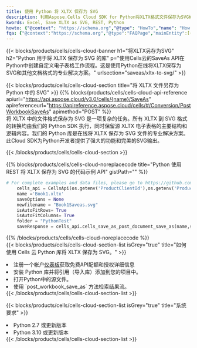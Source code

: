 ```yaml
---
title: 使用 Python 将 XLTX 保存为 SVG
description: 利用Aspose.Cells Cloud SDK for Python将XLTX格式文件保存为SVG格式文件。
kwords: Excel, Save XLTX as SVG, REST, Python
howto: {"@context": "https://schema.org","@type": "HowTo","name": "How to save XLTX as SVG using the Cells Cloud Python library.","description": "How to save XLTX as SVG using the Cells Cloud Python library.","image": {"@type": "ImageObject"},"url": "/python/saveas/xltx-to-svg/","step": [{ "@type": "HowToStep","name": "How to save XLTX as SVG using the Cells Cloud Python library. step 1", "image": {"@type": "ImageObject",},"url": "/python/saveas/xltx-to-svg/","text": "Register an account at <a href='https://dashboard.aspose.cloud/'>Dashboard</a> to get free API quota & authorization details",},{ "@type": "HowToStep","name": "How to save XLTX as SVG using the Cells Cloud Python library. step 1", "image": {"@type": "ImageObject",},"url": "/python/saveas/xltx-to-svg/","text": "Install Python library and add the reference (import the library) to your project.",},{ "@type": "HowToStep","name": "How to save XLTX as SVG using the Cells Cloud Python library. step 1", "image": {"@type": "ImageObject",},"url": "/python/saveas/xltx-to-svg/","text": "Open the source file in Python.",},{ "@type": "HowToStep","name": "How to save XLTX as SVG using the Cells Cloud Python library. step 1", "image": {"@type": "ImageObject",},"url": "/python/saveas/xltx-to-svg/","text": "Use the `post_workbook_save_as` method to retrieve the resulting stream.",}, ],"supply": {"@type": "HowToSupply","name": "document"},"tool": [{"@type": "HowToTool","name": "PyCharm, Visual Studio Code, Sublime, Eclipse"},{"@type": "HowToTool","name": "Aspose Cells"}],"totalTime": "PT6M"}
fqa: {"@context":"https://schema.org","@type":"FAQPage","mainEntity":[{"@type":"Question","name":"Why save file as other formats file in C# using REST API?","acceptedAnswer":{"@type":"Answer","text":"Documents are encoded in many ways, and some files may be incompatible with the software you use. To open and read such files, just save them as appropriate file formats.<br/><ol><li>Install .NET SDK and add the reference (import the library) to your project.</li><li>Open the source file in C# using REST API.</li><li>Call the PostWorkbookSaveAsRequest() method, passing an output filename with required extension.</li><li>Get the result of save as a separate file.</li></ol>"}},{"@type":"Question","name":"What file formats can I save as with your C# library?","acceptedAnswer":{"@type":"Answer","text":"We support a variety of file formats for conversion using .NET library, including XLSX, Excel, xls , PDF, CSV, HTML, Markdown, XML, PNG, JPG, TIFF, Json, TXT and many more."}},{"@type":"Question","name":"What is the maximum allowed file size for conversion using this .NET library?","acceptedAnswer":{"@type":"Answer","text":"There are no file size limits for format conversions using .NET library."}}]}
---
```

{{< blocks/products/cells/cells-cloud-banner h1="将XLTX另存为SVG" h2="Python 用于将 XLTX 保存为 SVG 的库" p="使用Cells云的SaveAs API在Python中创建自定义电子表格工作流程。这是使用Python在线将XLTX保存为SVG和其他文档格式的专业解决方案。" urlsection="saveas/xltx-to-svg/" >}}

{{< blocks/products/cells/cells-cloud-section title="将 XLTX 文件另存为 Python 中的 SVG" >}}
{{% blocks/products/cells/cells-cloud-api-reference apiurl="https://api.aspose.cloud/v3.0/cells/{name}/SaveAs" apireferenceurl="https://apireference.aspose.cloud/cells/#/Conversion/PostWorkbookSaveAs" apimethod="POST" %}}
<br/>
将 XLTX 中的文件格式保存为 SVG 是一项复杂的任务。所有 XLTX 到 SVG 格式的转换均由我们的 Python SDK 执行，同时保留源 XLTX 电子表格的主要结构和逻辑内容。我们的 Python 库是在线将 XLTX 保存为 SVG 文件的专业解决方案。此Cloud SDK为Python开发者提供了强大的功能和完美的SVG输出。

{{< /blocks/products/cells/cells-cloud-section >}}

{{% blocks/products/cells/cells-cloud-noreplacecode title="Python 使用 REST 将 XLTX 保存为 SVG 的代码示例 API" gistPath="" %}}
  
```python
# For complete examples and data files, please go to https://github.com/aspose-cells-cloud/aspose-cells-cloud-python/
    cells_api = CellsApi(os.getenv('ProductClientId'),os.getenv('ProductClientSecret'))
    name ='Book1.xltx'    
    saveOptions = None
    newfilename = "Book1Saveas.svg"
    isAutoFitRows= True
    isAutoFitColumns= True
    folder = "PythonTest"
    saveResponse = cells_api.cells_save_as_post_document_save_as(name,save_options=saveOptions, newfilename=(folder +'/' + newfilename),folder=folder)
```
  
{{% /blocks/products/cells/cells-cloud-noreplacecode %}}
<br/>
{{< blocks/products/cells/cells-cloud-section-list isGrey="true" title="如何使用 Cells 云 Python 库将 XLTX 保存为 SVG。" >}}
<li>注册一个帐户<a href="https://dashboard.aspose.cloud/">仪表板</a>获取免费API配额和授权详细信息</li>
<li>安装 Python 库并将引用（导入库）添加到您的项目中。</li>
<li>打开Python中的源文件。</li>
<li>使用 `post_workbook_save_as` 方法检索结果流。</li>
{{< /blocks/products/cells/cells-cloud-section-list >}}

{{< blocks/products/cells/cells-cloud-section-list isGrey="true" title="系统要求" >}}
<li>Python 2.7 或更新版本</li>
<li>Python 3.10 或更新版本</li>
{{< /blocks/products/cells/cells-cloud-section-list >}}
